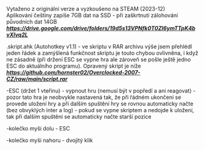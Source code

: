 Vytaženo z originální verze a vyzkoušeno na STEAM (2023-12)
<br/>
Aplikování češtiny zapíše 7GB dat na SSD - při zaškrtnutí zálohování původních dat 14GB
<br/>
***https://drive.google.com/drive/folders/19d5s13VPNfk0T0ZI6ymTTpK4bvXlvq2L***

.skript.ahk (Autohotkey v1.1) - ve skriptu v RAR archivu výše jsem přehlédl jeden řádek a zamýšlená funkčnost skriptu je touto chybou ovlivněna, i když ne zásadně (při držení ESC se vypne hra ale zároveň se pošle ještě jedno ESC do aktuálního programu). Opravený skript je níže
<br/>
***https://github.com/hornster02/Overclocked-2007-CZ/raw/main/script.rar***

-ESC (držet 1 vteřinu) - vypnout hru (nemusí být v popředí a ani reagovat) - pozor tato hra je neobvykle nastavená tak, že při řádném ukončení se provede uložení hry a při dalším spuštění hry se rovnou automaticky načte (bez obvyklých inter a log) - pokud se vypne skriptem a nedojde k uložení, tak při dalším spuštění se automaticky načte starší pozice

-kolečko myši dolu - ESC

-kolečko myši nahoru - dvojitý klik
